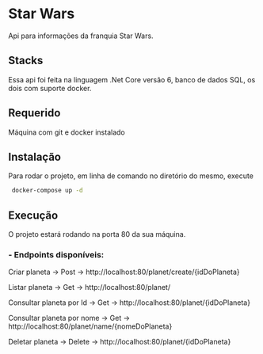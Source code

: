 # Star Wars

Api para informações da franquia Star Wars.

## Stacks
Essa api foi feita na linguagem .Net Core versão 6, banco de dados SQL, os dois com suporte docker.

## Requerido
Máquina com git e docker instalado

## Instalação
Para rodar o projeto, em linha de comando no diretório do mesmo, execute

```bash
 docker-compose up -d
```

## Execução
O projeto estará rodando na porta 80 da sua máquina. 
### - Endpoints disponíveis:

Criar planeta -> Post -> http://localhost:80/planet/create/{idDoPlaneta}

Listar planeta -> Get -> http://localhost:80/planet/

Consultar planeta por Id -> Get -> http://localhost:80/planet/{idDoPlaneta}

Consultar planeta por nome -> Get -> http://localhost:80/planet/name/{nomeDoPlaneta}

Deletar planeta -> Delete -> http://localhost:80/planet/{idDoPlaneta}
